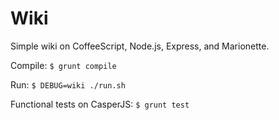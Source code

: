 # Wiki

Simple wiki on CoffeeScript, Node.js, Express, and Marionette.

Compile: ```$ grunt compile```

Run: ```$ DEBUG=wiki ./run.sh```

Functional tests on CasperJS: ```$ grunt test```